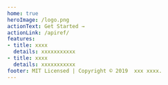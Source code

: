 ```yaml
---
home: true
heroImage: /logo.png
actionText: Get Started →
actionLink: /apiref/
features:
- title: xxxx
  details: xxxxxxxxxxx
- title: xxxx
  details: xxxxxxxxxxx
footer: MIT Licensed | Copyright © 2019  xxx xxxx.
---
```

